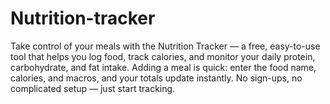 # Nutrition-tracker
Take control of your meals with the Nutrition Tracker — a free, easy-to-use tool that helps you log food, track calories, and monitor your daily protein, carbohydrate, and fat intake.  Adding a meal is quick: enter the food name, calories, and macros, and your totals update instantly. No sign-ups, no complicated setup — just start tracking.
